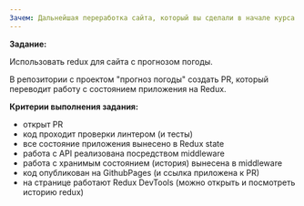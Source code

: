 ```yaml
---
Зачем: Дальнейшая переработка сайта, который вы сделали в начале курса. Теперь вы будете закреплять навыки работы с Redux (работа с сайд-эффектами, persistent storage).
---
```


**Задание:**

Использовать redux для сайта с прогнозом погоды.

В репозитории с проектом "прогноз погоды" создать PR, который переводит работу с состоянием приложения на Redux.

**Критерии выполнения задания:**

- открыт PR
- код проходит проверки линтером (и тесты)
- все состояние приложения вынесено в Redux state
- работа с API реализована посредством middleware
- работа с хранимым состоянием (история) вынесена в middleware
- код опубликован на GithubPages (и ссылка приложена к PR)
- на странице работают Redux DevTools (можно открыть и посмотреть историю redux)
